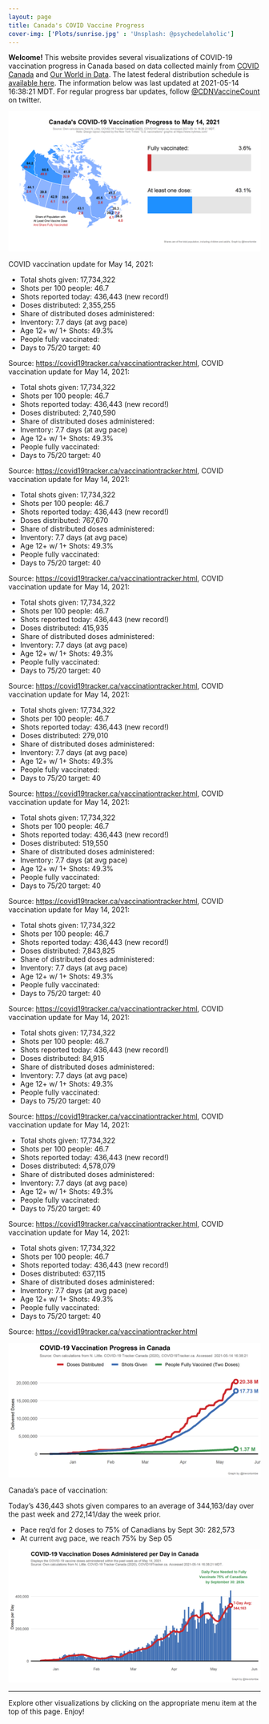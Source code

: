 ```yaml
---
layout: page
title: Canada's COVID Vaccine Progress
cover-img: ['Plots/sunrise.jpg' : 'Unsplash: @psychedelaholic']
---
```

**Welcome!** This website provides several visualizations of COVID-19
vaccination progress in Canada based on data collected mainly from
[COVID Canada](https://covid19tracker.ca/vaccinationtracker.html) and
[Our World in Data](https://ourworldindata.org/covid-vaccinations). The
latest federal distribution schedule is [available
here](https://www.canada.ca/en/public-health/services/diseases/2019-novel-coronavirus-infection/prevention-risks/covid-19-vaccine-treatment/vaccine-rollout.html).
The information below was last updated at 2021-05-14 16:38:21 MDT. For
regular progress bar updates, follow
<a href="https://twitter.com/CDNVaccineCount" class="uri">@CDNVaccineCount</a>
on twitter.

![](Plots/plot_main.png)

COVID vaccination update for May 14, 2021:

-   Total shots given: 17,734,322
-   Shots per 100 people: 46.7
-   Shots reported today: 436,443 (new record!)
-   Doses distributed: 2,355,255
-   Share of distributed doses administered:
-   Inventory: 7.7 days (at avg pace)
-   Age 12+ w/ 1+ Shots: 49.3%
-   People fully vaccinated:
-   Days to 75/20 target: 40

Source:
<a href="https://covid19tracker.ca/vaccinationtracker.html" class="uri">https://covid19tracker.ca/vaccinationtracker.html</a>,
COVID vaccination update for May 14, 2021:

-   Total shots given: 17,734,322
-   Shots per 100 people: 46.7
-   Shots reported today: 436,443 (new record!)
-   Doses distributed: 2,740,590
-   Share of distributed doses administered:
-   Inventory: 7.7 days (at avg pace)
-   Age 12+ w/ 1+ Shots: 49.3%
-   People fully vaccinated:
-   Days to 75/20 target: 40

Source:
<a href="https://covid19tracker.ca/vaccinationtracker.html" class="uri">https://covid19tracker.ca/vaccinationtracker.html</a>,
COVID vaccination update for May 14, 2021:

-   Total shots given: 17,734,322
-   Shots per 100 people: 46.7
-   Shots reported today: 436,443 (new record!)
-   Doses distributed: 767,670
-   Share of distributed doses administered:
-   Inventory: 7.7 days (at avg pace)
-   Age 12+ w/ 1+ Shots: 49.3%
-   People fully vaccinated:
-   Days to 75/20 target: 40

Source:
<a href="https://covid19tracker.ca/vaccinationtracker.html" class="uri">https://covid19tracker.ca/vaccinationtracker.html</a>,
COVID vaccination update for May 14, 2021:

-   Total shots given: 17,734,322
-   Shots per 100 people: 46.7
-   Shots reported today: 436,443 (new record!)
-   Doses distributed: 415,935
-   Share of distributed doses administered:
-   Inventory: 7.7 days (at avg pace)
-   Age 12+ w/ 1+ Shots: 49.3%
-   People fully vaccinated:
-   Days to 75/20 target: 40

Source:
<a href="https://covid19tracker.ca/vaccinationtracker.html" class="uri">https://covid19tracker.ca/vaccinationtracker.html</a>,
COVID vaccination update for May 14, 2021:

-   Total shots given: 17,734,322
-   Shots per 100 people: 46.7
-   Shots reported today: 436,443 (new record!)
-   Doses distributed: 279,010
-   Share of distributed doses administered:
-   Inventory: 7.7 days (at avg pace)
-   Age 12+ w/ 1+ Shots: 49.3%
-   People fully vaccinated:
-   Days to 75/20 target: 40

Source:
<a href="https://covid19tracker.ca/vaccinationtracker.html" class="uri">https://covid19tracker.ca/vaccinationtracker.html</a>,
COVID vaccination update for May 14, 2021:

-   Total shots given: 17,734,322
-   Shots per 100 people: 46.7
-   Shots reported today: 436,443 (new record!)
-   Doses distributed: 519,550
-   Share of distributed doses administered:
-   Inventory: 7.7 days (at avg pace)
-   Age 12+ w/ 1+ Shots: 49.3%
-   People fully vaccinated:
-   Days to 75/20 target: 40

Source:
<a href="https://covid19tracker.ca/vaccinationtracker.html" class="uri">https://covid19tracker.ca/vaccinationtracker.html</a>,
COVID vaccination update for May 14, 2021:

-   Total shots given: 17,734,322
-   Shots per 100 people: 46.7
-   Shots reported today: 436,443 (new record!)
-   Doses distributed: 7,843,825
-   Share of distributed doses administered:
-   Inventory: 7.7 days (at avg pace)
-   Age 12+ w/ 1+ Shots: 49.3%
-   People fully vaccinated:
-   Days to 75/20 target: 40

Source:
<a href="https://covid19tracker.ca/vaccinationtracker.html" class="uri">https://covid19tracker.ca/vaccinationtracker.html</a>,
COVID vaccination update for May 14, 2021:

-   Total shots given: 17,734,322
-   Shots per 100 people: 46.7
-   Shots reported today: 436,443 (new record!)
-   Doses distributed: 84,915
-   Share of distributed doses administered:
-   Inventory: 7.7 days (at avg pace)
-   Age 12+ w/ 1+ Shots: 49.3%
-   People fully vaccinated:
-   Days to 75/20 target: 40

Source:
<a href="https://covid19tracker.ca/vaccinationtracker.html" class="uri">https://covid19tracker.ca/vaccinationtracker.html</a>,
COVID vaccination update for May 14, 2021:

-   Total shots given: 17,734,322
-   Shots per 100 people: 46.7
-   Shots reported today: 436,443 (new record!)
-   Doses distributed: 4,578,079
-   Share of distributed doses administered:
-   Inventory: 7.7 days (at avg pace)
-   Age 12+ w/ 1+ Shots: 49.3%
-   People fully vaccinated:
-   Days to 75/20 target: 40

Source:
<a href="https://covid19tracker.ca/vaccinationtracker.html" class="uri">https://covid19tracker.ca/vaccinationtracker.html</a>,
COVID vaccination update for May 14, 2021:

-   Total shots given: 17,734,322
-   Shots per 100 people: 46.7
-   Shots reported today: 436,443 (new record!)
-   Doses distributed: 637,115
-   Share of distributed doses administered:
-   Inventory: 7.7 days (at avg pace)
-   Age 12+ w/ 1+ Shots: 49.3%
-   People fully vaccinated:
-   Days to 75/20 target: 40

Source:
<a href="https://covid19tracker.ca/vaccinationtracker.html" class="uri">https://covid19tracker.ca/vaccinationtracker.html</a>

![](Plots/plot_total.png)

Canada’s pace of vaccination:

Today’s 436,443 shots given compares to an average of 344,163/day over
the past week and 272,141/day the week prior.

-   Pace req’d for 2 doses to 75% of Canadians by Sept 30: 282,573
-   At current avg pace, we reach 75% by Sep 05

![](Plots/pace_national.png)

------------------------------------------------------------------------

Explore other visualizations by clicking on the appropriate menu item at
the top of this page. Enjoy!

